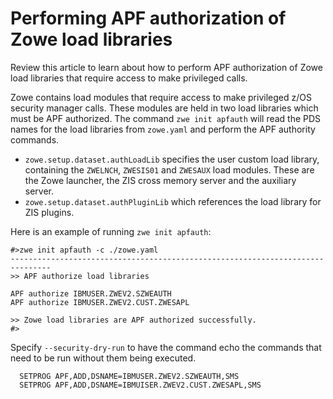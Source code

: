 # Performing APF authorization of Zowe load libraries

Review this article to learn about how to perform APF authorization of Zowe load libraries that require access to make privileged calls.

Zowe contains load modules that require access to make privileged z/OS security manager calls.  These modules are held in two load libraries which must be APF authorized. The command `zwe init apfauth` will read the PDS names for the load libraries from `zowe.yaml` and perform the APF authority commands.  

- `zowe.setup.dataset.authLoadLib` specifies the user custom load library, containing the `ZWELNCH`, `ZWESIS01` and `ZWESAUX` load modules.  These are the Zowe launcher, the ZIS cross memory server and the auxiliary server.  
- `zowe.setup.dataset.authPluginLib` which references the load library for ZIS plugins.  

Here is an example of running `zwe init apfauth`: 

```
#>zwe init apfauth -c ./zowe.yaml
-------------------------------------------------------------------------------
>> APF authorize load libraries

APF authorize IBMUSER.ZWEV2.SZWEAUTH
APF authorize IBMUSER.ZWEV2.CUST.ZWESAPL

>> Zowe load libraries are APF authorized successfully.
#>
```

Specify `--security-dry-run` to have the command echo the commands that need to be run without them being executed.  

```
  SETPROG APF,ADD,DSNAME=IBMUSER.ZWEV2.SZWEAUTH,SMS
  SETPROG APF,ADD,DSNAME=IBMUISER.ZWEV2.CUST.ZWESAPL,SMS
```